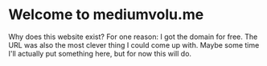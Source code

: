 # Welcome to mediumvolu.me

Why does this website exist? For one reason: I got the domain for free. The URL was also the most clever thing I could come up with. Maybe some time I'll actually put something here, but for now this will do.
